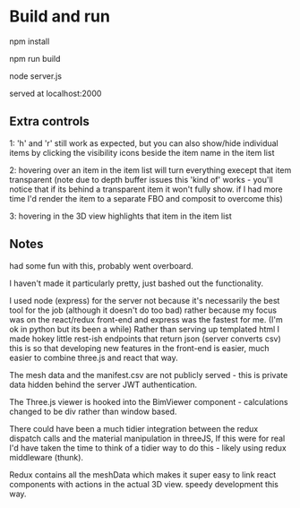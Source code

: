 # Build and run
npm install

npm run build

node server.js

served at localhost:2000

## Extra controls
1: 'h' and 'r' still work as expected, but you can also show/hide individual items by clicking the visibility icons beside the item name in the item list 

2: hovering over an item in the item list will turn everything execept that item transparent
(note due to depth buffer issues this 'kind of' works - you'll notice that if its behind a transparent item it won't fully show. if I had more time I'd render the item to a separate FBO and composit to overcome this)

3: hovering in the 3D view highlights that item in the item list


## Notes

had some fun with this, probably went overboard.

I haven't made it particularly pretty, just bashed out the functionality.

I used node (express) for the server not because it's necessarily the best tool for the job (although it doesn't do too bad)
rather because my focus was on the react/redux front-end and express was the fastest for me. (I'm ok in python but its been a while)
Rather than serving up templated html I made hokey little rest-ish endpoints that return json (server converts csv)
this is so that developing new features in the front-end is easier, much easier to combine three.js and react that way.

The mesh data and the manifest.csv are not publicly served - this is private data hidden behind the server JWT authentication.

The Three.js viewer is hooked into the BimViewer component - calculations changed to be div rather than window based.

There could have been a much tidier integration between the redux dispatch calls and the material manipulation in threeJS,
If this were for real I'd have taken the time to think of a tidier way to do this - likely using redux middleware (thunk).

Redux contains all the meshData which makes it super easy to link react components with actions in the actual 3D view.
speedy development this way.



